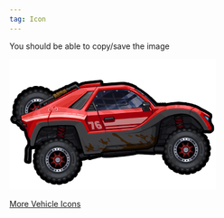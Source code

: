 ```yaml
---
tag: Icon
---
```

You should be able to copy/save the image 

![](/assets/images/icon-vehicle-raider.png)  

[More Vehicle Icons](/vicons)  


